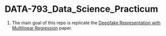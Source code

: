 # DATA-793_Data_Science_Practicum

1. The main goal of this repo is replicate the [Deepfake Representation with Multilinear Regression](https://arxiv.org/abs/2108.06702) paper.